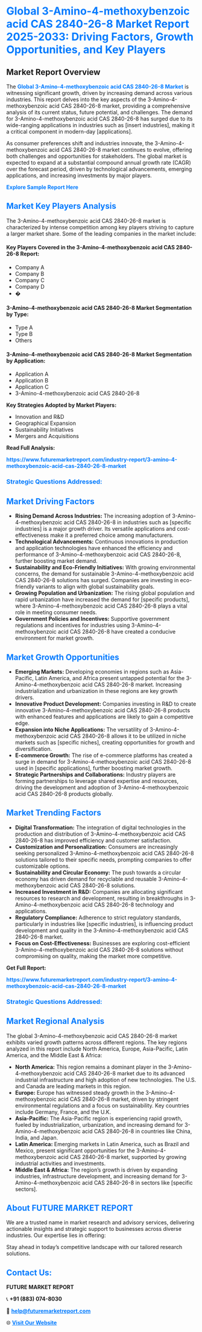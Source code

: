 <h1 style="color: #007BFF;">Global 3-Amino-4-methoxybenzoic acid CAS 2840-26-8 Market Report 2025-2033: Driving Factors, Growth Opportunities, and Key Players</h1>

<section id="overview">
<h2>Market Report Overview</h2>
<p>The <a href="https://www.futuremarketreport.com/industry-report/3-amino-4-methoxybenzoic-acid-cas-2840-26-8-market" style="color: #007BFF; text-decoration: none;"><strong>Global 3-Amino-4-methoxybenzoic acid CAS 2840-26-8 Market</strong></a> is witnessing significant growth, driven by increasing demand across various industries. This report delves into the key aspects of the 3-Amino-4-methoxybenzoic acid CAS 2840-26-8 market, providing a comprehensive analysis of its current status, future potential, and challenges. The demand for 3-Amino-4-methoxybenzoic acid CAS 2840-26-8 has surged due to its wide-ranging applications in industries such as [insert industries], making it a critical component in modern-day [applications].</p>
<p>As consumer preferences shift and industries innovate, the 3-Amino-4-methoxybenzoic acid CAS 2840-26-8 market continues to evolve, offering both challenges and opportunities for stakeholders. The global market is expected to expand at a substantial compound annual growth rate (CAGR) over the forecast period, driven by technological advancements, emerging applications, and increasing investments by major players.</p>
</section>

<section id="overview">
<p><a href="https://www.futuremarketreport.com/request-sample/reportId=112416" style="color: #007BFF; text-decoration: none;"><strong>Explore Sample Report Here</strong></a></p>
</section>

<section id="key-players">
<h2 style="color: #007BFF;">Market Key Players Analysis</h2>
<p>The 3-Amino-4-methoxybenzoic acid CAS 2840-26-8 market is characterized by intense competition among key players striving to capture a larger market share. Some of the leading companies in the market include:</p>
<h4>Key Players Covered in the 3-Amino-4-methoxybenzoic acid CAS 2840-26-8 Report:</h4>
<ul><li>Company A</li><li>Company B</li><li>Company C</li><li>Company D</li><li>�</li></ul>
<h4>3-Amino-4-methoxybenzoic acid CAS 2840-26-8 Market Segmentation by Type:</h4>
<ul><li>Type A</li><li>Type B</li><li>Others</li></ul>

<h4>3-Amino-4-methoxybenzoic acid CAS 2840-26-8 Market Segmentation by Application:</h4>
<ul><li>Application A</li><li>Application B</li><li>Application C</li><li>3-Amino-4-methoxybenzoic acid CAS 2840-26-8</li></ul>
<p><strong>Key Strategies Adopted by Market Players:</strong></p>
<ul>
<li>Innovation and R&D</li>
<li>Geographical Expansion</li>
<li>Sustainability Initiatives</li>
<li>Mergers and Acquisitions</li>
</ul>
</section>

<section>
<p><strong>Read Full Analysis: </strong></p><a href="https://www.futuremarketreport.com/industry-report/3-amino-4-methoxybenzoic-acid-cas-2840-26-8-market" style="color: #007BFF; text-decoration: none;"><strong>https://www.futuremarketreport.com/industry-report/3-amino-4-methoxybenzoic-acid-cas-2840-26-8-market</strong></a>
<h3 style="color: #007BFF;">Strategic Questions Addressed:</h3>
</section>

<section id="driving-factors">
<h2 style="color: #007BFF;">Market Driving Factors</h2>
<ul>
<li><strong>Rising Demand Across Industries:</strong> The increasing adoption of 3-Amino-4-methoxybenzoic acid CAS 2840-26-8 in industries such as [specific industries] is a major growth driver. Its versatile applications and cost-effectiveness make it a preferred choice among manufacturers.</li>
<li><strong>Technological Advancements:</strong> Continuous innovations in production and application technologies have enhanced the efficiency and performance of 3-Amino-4-methoxybenzoic acid CAS 2840-26-8, further boosting market demand.</li>
<li><strong>Sustainability and Eco-Friendly Initiatives:</strong> With growing environmental concerns, the demand for sustainable 3-Amino-4-methoxybenzoic acid CAS 2840-26-8 solutions has surged. Companies are investing in eco-friendly variants to align with global sustainability goals.</li>
<li><strong>Growing Population and Urbanization:</strong> The rising global population and rapid urbanization have increased the demand for [specific products], where 3-Amino-4-methoxybenzoic acid CAS 2840-26-8 plays a vital role in meeting consumer needs.</li>
<li><strong>Government Policies and Incentives:</strong> Supportive government regulations and incentives for industries using 3-Amino-4-methoxybenzoic acid CAS 2840-26-8 have created a conducive environment for market growth.</li>
</ul>
</section>

<section id="growth-opportunities">
<h2 style="color: #007BFF;">Market Growth Opportunities</h2>
<ul>
<li><strong>Emerging Markets:</strong> Developing economies in regions such as Asia-Pacific, Latin America, and Africa present untapped potential for the 3-Amino-4-methoxybenzoic acid CAS 2840-26-8 market. Increasing industrialization and urbanization in these regions are key growth drivers.</li>
<li><strong>Innovative Product Development:</strong> Companies investing in R&D to create innovative 3-Amino-4-methoxybenzoic acid CAS 2840-26-8 products with enhanced features and applications are likely to gain a competitive edge.</li>
<li><strong>Expansion into Niche Applications:</strong> The versatility of 3-Amino-4-methoxybenzoic acid CAS 2840-26-8 allows it to be utilized in niche markets such as [specific niches], creating opportunities for growth and diversification.</li>
<li><strong>E-commerce Growth:</strong> The rise of e-commerce platforms has created a surge in demand for 3-Amino-4-methoxybenzoic acid CAS 2840-26-8 used in [specific applications], further boosting market growth.</li>
<li><strong>Strategic Partnerships and Collaborations:</strong> Industry players are forming partnerships to leverage shared expertise and resources, driving the development and adoption of 3-Amino-4-methoxybenzoic acid CAS 2840-26-8 products globally.</li>
</ul>
</section>

<section id="trending-factors">
<h2 style="color: #007BFF;">Market Trending Factors</h2>
<ul>
<li><strong>Digital Transformation:</strong> The integration of digital technologies in the production and distribution of 3-Amino-4-methoxybenzoic acid CAS 2840-26-8 has improved efficiency and customer satisfaction.</li>
<li><strong>Customization and Personalization:</strong> Consumers are increasingly seeking personalized 3-Amino-4-methoxybenzoic acid CAS 2840-26-8 solutions tailored to their specific needs, prompting companies to offer customizable options.</li>
<li><strong>Sustainability and Circular Economy:</strong> The push towards a circular economy has driven demand for recyclable and reusable 3-Amino-4-methoxybenzoic acid CAS 2840-26-8 solutions.</li>
<li><strong>Increased Investment in R&D:</strong> Companies are allocating significant resources to research and development, resulting in breakthroughs in 3-Amino-4-methoxybenzoic acid CAS 2840-26-8 technology and applications.</li>
<li><strong>Regulatory Compliance:</strong> Adherence to strict regulatory standards, particularly in industries like [specific industries], is influencing product development and quality in the 3-Amino-4-methoxybenzoic acid CAS 2840-26-8 market.</li>
<li><strong>Focus on Cost-Effectiveness:</strong> Businesses are exploring cost-efficient 3-Amino-4-methoxybenzoic acid CAS 2840-26-8 solutions without compromising on quality, making the market more competitive.</li>
</ul>
</section>

<section>
<p><strong>Get Full Report: </strong></p><a href="https://www.futuremarketreport.com/industry-report/3-amino-4-methoxybenzoic-acid-cas-2840-26-8-market" style="color: #007BFF; text-decoration: none;"><strong>https://www.futuremarketreport.com/industry-report/3-amino-4-methoxybenzoic-acid-cas-2840-26-8-market</strong></a>
<h3 style="color: #007BFF;">Strategic Questions Addressed:</h3>
</section>


<section id="regional-analysis">
<h2 style="color: #007BFF;">Market Regional Analysis</h2>
<p>The global 3-Amino-4-methoxybenzoic acid CAS 2840-26-8 market exhibits varied growth patterns across different regions. The key regions analyzed in this report include North America, Europe, Asia-Pacific, Latin America, and the Middle East & Africa:</p>
<ul>
<li><strong>North America:</strong> This region remains a dominant player in the 3-Amino-4-methoxybenzoic acid CAS 2840-26-8 market due to its advanced industrial infrastructure and high adoption of new technologies. The U.S. and Canada are leading markets in this region.</li>
<li><strong>Europe:</strong> Europe has witnessed steady growth in the 3-Amino-4-methoxybenzoic acid CAS 2840-26-8 market, driven by stringent environmental regulations and a focus on sustainability. Key countries include Germany, France, and the U.K.</li>
<li><strong>Asia-Pacific:</strong> The Asia-Pacific region is experiencing rapid growth, fueled by industrialization, urbanization, and increasing demand for 3-Amino-4-methoxybenzoic acid CAS 2840-26-8 in countries like China, India, and Japan.</li>
<li><strong>Latin America:</strong> Emerging markets in Latin America, such as Brazil and Mexico, present significant opportunities for the 3-Amino-4-methoxybenzoic acid CAS 2840-26-8 market, supported by growing industrial activities and investments.</li>
<li><strong>Middle East & Africa:</strong> The region’s growth is driven by expanding industries, infrastructure development, and increasing demand for 3-Amino-4-methoxybenzoic acid CAS 2840-26-8 in sectors like [specific sectors].</li>
</ul>
</section>

<footer>
<h2 style="color: #007BFF;">About FUTURE MARKET REPORT</h2>
<p>We are a trusted name in market research and advisory services, delivering actionable insights and strategic support to businesses across diverse industries. Our expertise lies in offering:</p>

<p>Stay ahead in today’s competitive landscape with our tailored research solutions.</p>

<h2 style="color: #007BFF;">Contact Us:</h2>
<p><strong>FUTURE MARKET REPORT</strong></p>
<p>📞 <strong>+91 (883) 074-8030</strong></p>
<p>📧 <strong><a href="mailto:help@futuremarketreport.com" style="color: #007BFF;">help@futuremarketreport.com</a></strong></p>
<p>🌐 <strong><a href="https://www.futuremarketreport.com/" style="color: #007BFF;">Visit Our Website</a></strong></p>
</footer>